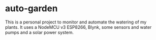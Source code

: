 # auto-garden
This is a personal project to monitor and automate the watering of my plants.
It uses a NodeMCU v3 ESP8266, Blynk, some sensors and water pumps and a solar power system.
